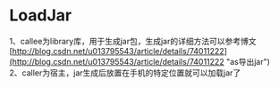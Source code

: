 # LoadJar
1、callee为library库，用于生成jar包，生成jar的详细方法可以参考博文[http://blog.csdn.net/u013795543/article/details/74011222](http://blog.csdn.net/u013795543/article/details/74011222 "as导出jar")<br>
2、caller为宿主，jar生成后放置在手机的特定位置就可以加载jar了
